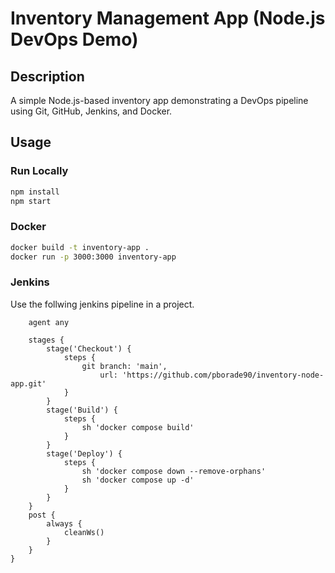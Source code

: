 # Inventory Management App (Node.js DevOps Demo)

## Description
A simple Node.js-based inventory app demonstrating a DevOps pipeline using Git, GitHub, Jenkins, and Docker.

## Usage

### Run Locally
```bash
npm install
npm start
```

### Docker
```bash
docker build -t inventory-app .
docker run -p 3000:3000 inventory-app
```

### Jenkins
Use the follwing jenkins pipeline in a project.
```groovypipeline {
    agent any

    stages {
        stage('Checkout') {
            steps {
                git branch: 'main',
                    url: 'https://github.com/pborade90/inventory-node-app.git'
            }
        }
        stage('Build') {
            steps {
                sh 'docker compose build'
            }
        }
        stage('Deploy') {
            steps {
                sh 'docker compose down --remove-orphans'
                sh 'docker compose up -d'
            }
        }
    }
    post {
        always {
            cleanWs()
        }
    }
}
```
